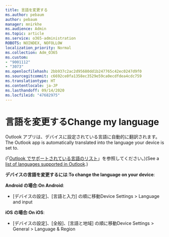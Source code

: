 ```yaml
---
title: 言語を変更する
ms.author: pebaum
author: pebaum
manager: mnirkhe
ms.audience: Admin
ms.topic: article
ms.service: o365-administration
ROBOTS: NOINDEX, NOFOLLOW
localization_priority: Normal
ms.collection: Adm_O365
ms.custom:
- "9001112"
- "3073"
ms.openlocfilehash: 2bb937c2ac2d95680dd1b247765c42ec0247d9f0
ms.sourcegitcommit: c6692ce0fa1358ec3529e59ca0ecdfdea4cdc759
ms.translationtype: HT
ms.contentlocale: ja-JP
ms.lasthandoff: 09/14/2020
ms.locfileid: "47682975"
---
```

# <a name="change-my-language"></a><span data-ttu-id="05921-102">言語を変更する</span><span class="sxs-lookup"><span data-stu-id="05921-102">Change my language</span></span>

<span data-ttu-id="05921-103">Outlook アプリは、デバイスに設定されている言語に自動的に翻訳されます。</span><span class="sxs-lookup"><span data-stu-id="05921-103">The Outlook app is automatically translated into the language your device is set to.</span></span> 

<span data-ttu-id="05921-104">(「[Outlook でサポートされている言語のリスト](https://acompli.helpshift.com/a/outlook/?s=general-questions&f=in-which-languages-is-your-app-translated)」を参照してください。)</span><span class="sxs-lookup"><span data-stu-id="05921-104">(See a [list of languages supported in Outlook](https://acompli.helpshift.com/a/outlook/?s=general-questions&f=in-which-languages-is-your-app-translated).)</span></span> 

<span data-ttu-id="05921-105">**デバイスの言語を変更するには**:</span><span class="sxs-lookup"><span data-stu-id="05921-105">**To change the language on your device**:</span></span> 

<span data-ttu-id="05921-106">**Android の場合**:</span><span class="sxs-lookup"><span data-stu-id="05921-106">**On Android**:</span></span> 

- <span data-ttu-id="05921-107">[デバイスの設定]、[言語と入力] の順に移動</span><span class="sxs-lookup"><span data-stu-id="05921-107">Device Settings > Language and input</span></span> 

<span data-ttu-id="05921-108">**iOS の場合**:</span><span class="sxs-lookup"><span data-stu-id="05921-108">**On iOS**:</span></span> 

- <span data-ttu-id="05921-109">[デバイスの設定]、[全般]、[言語と地域] の順に移動</span><span class="sxs-lookup"><span data-stu-id="05921-109">Device Settings > General > Language & Region</span></span> 
